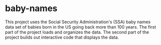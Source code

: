 # baby-names

This project uses the Social Security Administration's (SSA) baby names data set of babies born in 
the US going back more than 100 years. The first part of the project loads and organizes the data. 
The second part of the project builds out interactive code that displays the data.
